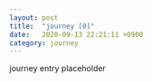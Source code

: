 ```yaml
---
layout: post
title:  "journey [0]"
date:   2020-09-13 22:21:11 +0900
category: journey
---
```


journey entry placeholder
